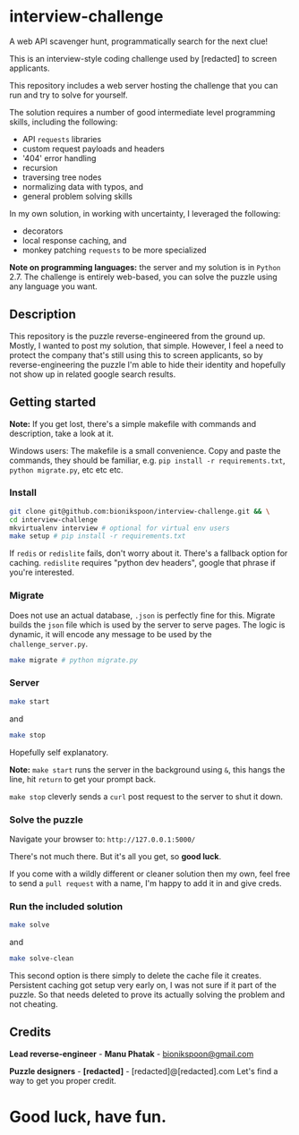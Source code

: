 # interview-challenge
A web API scavenger hunt, programmatically search for the next clue!

This is an interview-style coding challenge used by [redacted] to screen applicants.

This repository includes a web server hosting the challenge that you can run and try to solve for yourself.

The solution requires a number of good intermediate level programming skills, including the following:

- API `requests` libraries
- custom request payloads and headers
- '404' error handling
- recursion
- traversing tree nodes
- normalizing data with typos, and
- general problem solving skills

In my own solution, in working with uncertainty, I leveraged the following:

- decorators
- local response caching, and
- monkey patching `requests` to be more specialized

**Note on programming languages:** the server and my solution is in `Python` 2.7.  The challenge is entirely web-based, you can solve the puzzle using any language you want. 

## Description

This repository is the puzzle reverse-engineered from the ground up. Mostly, I wanted to post my solution, that simple. However, I feel a need to protect the company that's still using this to screen applicants, so by reverse-engineering the puzzle I'm able to hide their identity and hopefully not show up in related google search results.

## Getting started

**Note:** If you get lost, there's a simple makefile with commands and description, take a look at it.

Windows users: The makefile is a small convenience. Copy and paste the commands, they should be familiar, e.g. `pip install -r requirements.txt`, `python migrate.py`, etc etc etc.

### Install

```sh
git clone git@github.com:bionikspoon/interview-challenge.git && \
cd interview-challenge
mkvirtualenv interview # optional for virtual env users
make setup # pip install -r requirements.txt
```

If `redis` or `redislite` fails, don't worry about it.  There's a fallback option for caching.  `redislite` requires "python dev headers", google that phrase if you're interested.


### Migrate

Does not use an actual database, `.json` is perfectly fine for this.  Migrate builds the `json` file which is used by the server to serve pages.  The logic is dynamic, it will encode any message to be used by the `challenge_server.py`.  

```sh
make migrate # python migrate.py
```

### Server

```sh
make start
```

and 

```sh
make stop
```
Hopefully self explanatory.

**Note:** `make start` runs the server in the background using `&`, this hangs the line, hit `return` to get your prompt back.

`make stop` cleverly sends a `curl` post request to the server to shut it down.

### Solve the puzzle

Navigate your browser to: `http://127.0.0.1:5000/`

There's not much there.  But it's all you get, so **good luck**.

If you come with a wildly different or cleaner solution then my own, feel free to send a `pull request` with a name, I'm happy to add it in and give creds.

### Run the included solution

```sh
make solve
```

and 

```sh
make solve-clean
```

This second option is there simply to delete the cache file it creates.  Persistent caching got setup very early on, I was not sure if it part of the puzzle.  So that needs deleted to prove its actually solving the problem and not cheating.

## Credits

**Lead reverse-engineer** - **Manu Phatak** - bionikspoon@gmail.com

**Puzzle designers** - **[redacted]** - [redacted]@[redacted].com Let's find a way to get you proper credit.

# Good luck, have fun.  